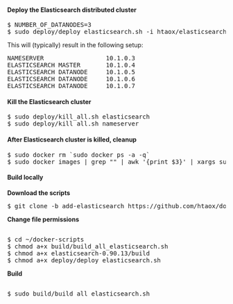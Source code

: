 #### Deploy the Elasticsearch distributed cluster

<pre>
$ NUMBER_OF_DATANODES=3
$ sudo deploy/deploy_elasticsearch.sh -i htaox/elasticsearch:0.90.13 -w $NUMBER_OF_DATANODES
</pre>

This will (typically) result in the following setup:

<pre>
NAMESERVER                 10.1.0.3
ELASTICSEARCH MASTER       10.1.0.4
ELASTICSEARCH DATANODE     10.1.0.5
ELASTICSEARCH DATANODE     10.1.0.6
ELASTICSEARCH DATANODE     10.1.0.7
</pre>

#### Kill the Elasticsearch cluster

<pre>
$ sudo deploy/kill_all.sh elasticsearch
$ sudo deploy/kill_all.sh nameserver
</pre>

#### After Elasticsearch cluster is killed, cleanup
<pre>
$ sudo docker rm `sudo docker ps -a -q`
$ sudo docker images | grep "<none>" | awk '{print $3}' | xargs sudo docker rmi
</pre>

#### Build locally

__Download the scripts__
<pre>
$ git clone -b add-elasticsearch https://github.com/htaox/docker-scripts.git
</pre>

__Change file permissions__
<pre>    
$ cd ~/docker-scripts
$ chmod a+x build/build_all_elasticsearch.sh
$ chmod a+x elasticsearch-0.90.13/build
$ chmod a+x deploy/deploy_elasticsearch.sh
</pre>

__Build__
<pre>    
$ sudo build/build_all_elasticsearch.sh
</pre>


